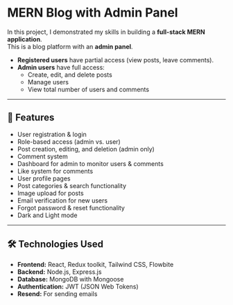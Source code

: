 # MERN Blog with Admin Panel

In this project, I demonstrated my skills in building a **full-stack MERN application**.  
This is a blog platform with an **admin panel**.

- **Registered users** have partial access (view posts, leave comments).
- **Admin users** have full access:
  - Create, edit, and delete posts
  - Manage users
  - View total number of users and comments

---

## 🚀 Features

- User registration & login  
- Role-based access (admin vs. user)  
- Post creation, editing, and deletion (admin only)  
- Comment system  
- Dashboard for admin to monitor users & comments  
- Like system for comments  
- User profile pages  
- Post categories & search functionality  
- Image upload for posts  
- Email verification for new users  
- Forgot password & reset functionality
- Dark and Light mode

---

## 🛠️ Technologies Used

- **Frontend:** React, Redux toolkit, Tailwind CSS, Flowbite  
- **Backend:** Node.js, Express.js  
- **Database:** MongoDB with Mongoose  
- **Authentication:** JWT (JSON Web Tokens)  
- **Resend:** For sending emails  
